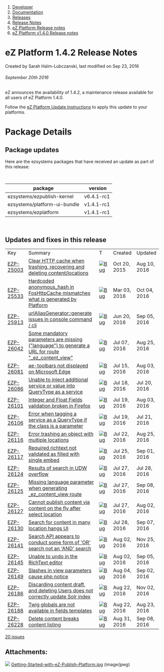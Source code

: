 1.  [Developer](index.html)
2.  [Documentation](Documentation_31429504.html)
3.  [Releases](Releases_31429534.html)
4.  [Release Notes](Release-Notes_32867905.html)
5.  [eZ Platform Release notes](eZ-Platform-Release-notes_31429935.html)
6.  [eZ Platform v1.4.0 Release notes](eZ-Platform-v1.4.0-Release-notes_32113421.html)

# eZ Platform 1.4.2 Release Notes 

Created by Sarah Haïm-Lubczanski, last modified on Sep 23, 2016

###### September 20th 2016

eZ announces the availability of 1.4.2, a maintenance release available for all users of eZ Platform 1.4.0.

Follow the [eZ Platform Update Instructions](Updating-eZ-Platform_31431770.html) to apply this update to your platforms.

# Package Details

## Package updates

Here are the ezsystems packages that have received an update as part of this release:

 

| package                      |  version   |
|------------------------------|------------|
| ezsystems/ezpublish-kernel   | v6.4.1-rc1 |
| ezsystems/platform-ui-bundle | v1.4.1-rc1 |
| ezsystems/ezplatform         | v1.4.1-rc1 |

 

## Updates and fixes in this release

|                                                                |                                                                                                                                                           |                                                                                                                 |              |              |
|----------------------------------------------------------------|-----------------------------------------------------------------------------------------------------------------------------------------------------------|-----------------------------------------------------------------------------------------------------------------|--------------|--------------|
| Key                                                            | Summary                                                                                                                                                   | T                                                                                                               | Created      | Updated      |
| [EZP-25003](https://jira.ez.no/browse/EZP-25003?src=confmacro) | [Clear HTTP cache when trashing, recovering and deleting content/locations](https://jira.ez.no/browse/EZP-25003?src=confmacro)                            | [![Bug](https://jira.ez.no/images/icons/issuetypes/bug.png)](https://jira.ez.no/browse/EZP-25003?src=confmacro) | Oct 20, 2015 | Aug 10, 2016 |
| [EZP-25533](https://jira.ez.no/browse/EZP-25533?src=confmacro) | [Hardcoded anonymous\_hash in FosHttpCache mismatches what is generated by Platform](https://jira.ez.no/browse/EZP-25533?src=confmacro)                   | [![Bug](https://jira.ez.no/images/icons/issuetypes/bug.png)](https://jira.ez.no/browse/EZP-25533?src=confmacro) | Mar 03, 2016 | Oct 04, 2016 |
| [EZP-25913](https://jira.ez.no/browse/EZP-25913?src=confmacro) | [urlAliasGenerator::generate issues in console command / cli](https://jira.ez.no/browse/EZP-25913?src=confmacro)                                          | [![Bug](https://jira.ez.no/images/icons/issuetypes/bug.png)](https://jira.ez.no/browse/EZP-25913?src=confmacro) | Jun 20, 2016 | Sep 05, 2016 |
| [EZP-26042](https://jira.ez.no/browse/EZP-26042?src=confmacro) | [Some mandatory parameters are missing ("language") to generate a URL for route "\_ez\_content\_view"](https://jira.ez.no/browse/EZP-26042?src=confmacro) | [![Bug](https://jira.ez.no/images/icons/issuetypes/bug.png)](https://jira.ez.no/browse/EZP-26042?src=confmacro) | Jul 07, 2016 | Aug 25, 2016 |
| [EZP-26081](https://jira.ez.no/browse/EZP-26081?src=confmacro) | [ae-toolbars not displayed on Microsoft Edge](https://jira.ez.no/browse/EZP-26081?src=confmacro)                                                          | [![Bug](https://jira.ez.no/images/icons/issuetypes/bug.png)](https://jira.ez.no/browse/EZP-26081?src=confmacro) | Jul 15, 2016 | Aug 03, 2016 |
| [EZP-26086](https://jira.ez.no/browse/EZP-26086?src=confmacro) | [Unable to inject additional service or value into QueryType as a service](https://jira.ez.no/browse/EZP-26086?src=confmacro)                             | [![Bug](https://jira.ez.no/images/icons/issuetypes/bug.png)](https://jira.ez.no/browse/EZP-26086?src=confmacro) | Jul 18, 2016 | Jul 20, 2016 |
| [EZP-26101](https://jira.ez.no/browse/EZP-26101?src=confmacro) | [Integer and Float Fields validation broken in Firefox](https://jira.ez.no/browse/EZP-26101?src=confmacro)                                                | [![Bug](https://jira.ez.no/images/icons/issuetypes/bug.png)](https://jira.ez.no/browse/EZP-26101?src=confmacro) | Jul 19, 2016 | Aug 03, 2016 |
| [EZP-26106](https://jira.ez.no/browse/EZP-26106?src=confmacro) | [Error when tagging a service as a QueryType if the class is a parameter](https://jira.ez.no/browse/EZP-26106?src=confmacro)                              | [![Bug](https://jira.ez.no/images/icons/issuetypes/bug.png)](https://jira.ez.no/browse/EZP-26106?src=confmacro) | Jul 19, 2016 | Jul 21, 2016 |
| [EZP-26116](https://jira.ez.no/browse/EZP-26116?src=confmacro) | [Error trashing an object with multiple locations](https://jira.ez.no/browse/EZP-26116?src=confmacro)                                                     | [![Bug](https://jira.ez.no/images/icons/issuetypes/bug.png)](https://jira.ez.no/browse/EZP-26116?src=confmacro) | Jul 22, 2016 | Aug 25, 2016 |
| [EZP-26117](https://jira.ez.no/browse/EZP-26117?src=confmacro) | [Required richtext not validated as filled with single embed](https://jira.ez.no/browse/EZP-26117?src=confmacro)                                          | [![Bug](https://jira.ez.no/images/icons/issuetypes/bug.png)](https://jira.ez.no/browse/EZP-26117?src=confmacro) | Jul 25, 2016 | Sep 01, 2016 |
| [EZP-26124](https://jira.ez.no/browse/EZP-26124?src=confmacro) | [Results of search in UDW overflow](https://jira.ez.no/browse/EZP-26124?src=confmacro)                                                                    | [![Bug](https://jira.ez.no/images/icons/issuetypes/bug.png)](https://jira.ez.no/browse/EZP-26124?src=confmacro) | Jul 27, 2016 | Jul 28, 2016 |
| [EZP-26125](https://jira.ez.no/browse/EZP-26125?src=confmacro) | [Missing language parameter when generating \_ez\_content\_view route](https://jira.ez.no/browse/EZP-26125?src=confmacro)                                 | [![Bug](https://jira.ez.no/images/icons/issuetypes/bug.png)](https://jira.ez.no/browse/EZP-26125?src=confmacro) | Jul 27, 2016 | Sep 08, 2016 |
| [EZP-26127](https://jira.ez.no/browse/EZP-26127?src=confmacro) | [Cannot publish content via content on the fly after select location](https://jira.ez.no/browse/EZP-26127?src=confmacro)                                  | [![Bug](https://jira.ez.no/images/icons/issuetypes/bug.png)](https://jira.ez.no/browse/EZP-26127?src=confmacro) | Jul 27, 2016 | Aug 02, 2016 |
| [EZP-26130](https://jira.ez.no/browse/EZP-26130?src=confmacro) | [Search for content in many location hangs UI](https://jira.ez.no/browse/EZP-26130?src=confmacro)                                                         | [![Bug](https://jira.ez.no/images/icons/issuetypes/bug.png)](https://jira.ez.no/browse/EZP-26130?src=confmacro) | Jul 28, 2016 | Sep 07, 2016 |
| [EZP-26141](https://jira.ez.no/browse/EZP-26141?src=confmacro) | [Search API appears to conduct some form of 'OR' search not an 'AND' search](https://jira.ez.no/browse/EZP-26141?src=confmacro)                           | [![Bug](https://jira.ez.no/images/icons/issuetypes/bug.png)](https://jira.ez.no/browse/EZP-26141?src=confmacro) | Aug 02, 2016 | Nov 25, 2016 |
| [EZP-26145](https://jira.ez.no/browse/EZP-26145?src=confmacro) | [Unable to undo in the RichText editor](https://jira.ez.no/browse/EZP-26145?src=confmacro)                                                                | [![Bug](https://jira.ez.no/images/icons/issuetypes/bug.png)](https://jira.ez.no/browse/EZP-26145?src=confmacro) | Aug 02, 2016 | Sep 05, 2016 |
| [EZP-26149](https://jira.ez.no/browse/EZP-26149?src=confmacro) | [Slashes in view parameters cause php notice](https://jira.ez.no/browse/EZP-26149?src=confmacro)                                                          | [![Bug](https://jira.ez.no/images/icons/issuetypes/bug.png)](https://jira.ez.no/browse/EZP-26149?src=confmacro) | Aug 04, 2016 | Sep 02, 2016 |
| [EZP-26186](https://jira.ez.no/browse/EZP-26186?src=confmacro) | [Discarding content draft, and deleting Users does not correctly update Solr index](https://jira.ez.no/browse/EZP-26186?src=confmacro)                    | [![Bug](https://jira.ez.no/images/icons/issuetypes/bug.png)](https://jira.ez.no/browse/EZP-26186?src=confmacro) | Aug 22, 2016 | Nov 02, 2016 |
| [EZP-26188](https://jira.ez.no/browse/EZP-26188?src=confmacro) | [Twig globals are not available in fields templates](https://jira.ez.no/browse/EZP-26188?src=confmacro)                                                   | [![Bug](https://jira.ez.no/images/icons/issuetypes/bug.png)](https://jira.ez.no/browse/EZP-26188?src=confmacro) | Aug 22, 2016 | Aug 23, 2016 |
| [EZP-26228](https://jira.ez.no/browse/EZP-26228?src=confmacro) | [Delete content breaks content listing](https://jira.ez.no/browse/EZP-26228?src=confmacro)                                                                | [![Bug](https://jira.ez.no/images/icons/issuetypes/bug.png)](https://jira.ez.no/browse/EZP-26228?src=confmacro) | Aug 31, 2016 | Sep 08, 2016 |

 [20 issues](https://jira.ez.no/secure/IssueNavigator.jspa?reset=true&jqlQuery=project%3DEZP+AND+fixVersion+in+%28+%221.4.2%22+%29+ORDER+BY+issuetype+DESC%2C+key+ASC+++++++++++++&src=confmacro "View all matching issues in JIRA.")

## Attachments:

![](images/icons/bullet_blue.gif) [Getting-Started-with-eZ-Publish-Platform.jpg](attachments/32866909/32866908.jpg) (image/jpeg)






